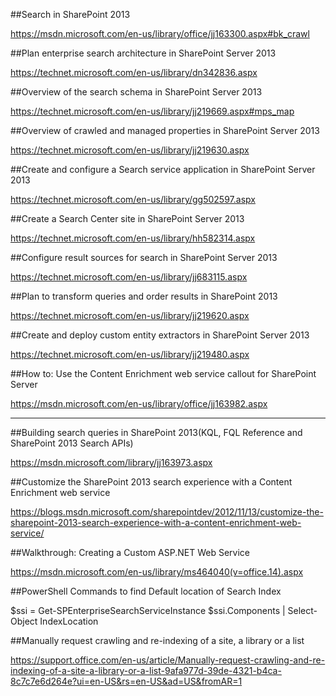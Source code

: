 ##Search in SharePoint 2013

https://msdn.microsoft.com/en-us/library/office/jj163300.aspx#bk_crawl

##Plan enterprise search architecture in SharePoint Server 2013

https://technet.microsoft.com/en-us/library/dn342836.aspx

##Overview of the search schema in SharePoint Server 2013

https://technet.microsoft.com/en-us/library/jj219669.aspx#mps_map

##Overview of crawled and managed properties in SharePoint Server 2013

https://technet.microsoft.com/en-us/library/jj219630.aspx

##Create and configure a Search service application in SharePoint Server 2013

https://technet.microsoft.com/en-us/library/gg502597.aspx

##Create a Search Center site in SharePoint Server 2013

https://technet.microsoft.com/en-us/library/hh582314.aspx

##Configure result sources for search in SharePoint Server 2013

https://technet.microsoft.com/en-us/library/jj683115.aspx

##Plan to transform queries and order results in SharePoint 2013

https://technet.microsoft.com/en-us/library/jj219620.aspx

##Create and deploy custom entity extractors in SharePoint Server 2013

https://technet.microsoft.com/en-us/library/jj219480.aspx

##How to: Use the Content Enrichment web service callout for SharePoint Server

https://msdn.microsoft.com/en-us/library/office/jj163982.aspx


--------------------------------------------------------------------------

##Building search queries in SharePoint 2013(KQL, FQL Reference and SharePoint 2013 Search APIs)

https://msdn.microsoft.com/library/jj163973.aspx

##Customize the SharePoint 2013 search experience with a Content Enrichment web service

https://blogs.msdn.microsoft.com/sharepointdev/2012/11/13/customize-the-sharepoint-2013-search-experience-with-a-content-enrichment-web-service/

##Walkthrough: Creating a Custom ASP.NET Web Service

https://msdn.microsoft.com/en-us/library/ms464040(v=office.14).aspx

##PowerShell Commands to find Default location of Search Index

$ssi = Get-SPEnterpriseSearchServiceInstance 
$ssi.Components | Select-Object IndexLocation

##Manually request crawling and re-indexing of a site, a library or a list

https://support.office.com/en-us/article/Manually-request-crawling-and-re-indexing-of-a-site-a-library-or-a-list-9afa977d-39de-4321-b4ca-8c7c7e6d264e?ui=en-US&rs=en-US&ad=US&fromAR=1

